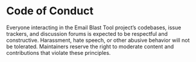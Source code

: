 # Code of Conduct

Everyone interacting in the Email Blast Tool project’s codebases, issue trackers, and discussion forums is expected to be respectful and constructive. Harassment, hate speech, or other abusive behavior will not be tolerated. Maintainers reserve the right to moderate content and contributions that violate these principles.